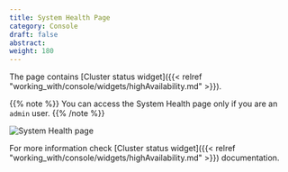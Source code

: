 ```yaml
---
title: System Health Page
category: Console
draft: false
abstract:
weight: 180
---
```


The page contains [Cluster status widget]({{< relref "working_with/console/widgets/highAvailability.md" >}}).

{{% note %}}
You can access the System Health page only if you are an `admin` user.
{{% /note %}}

![System Health page]( /images/ui/pages/system-health-page.png )

For more information check [Cluster status widget]({{< relref "working_with/console/widgets/highAvailability.md" >}}) documentation.
